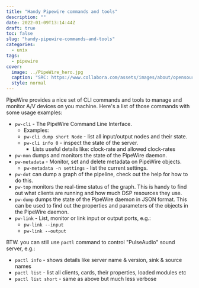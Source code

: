 ```yaml
---
title: "Handy Pipewire commands and tools"
description: ""
date: 2022-01-09T13:14:44Z
draft: true
toc: false
slug: "handy-pipewire-commands-and-tools"
categories:
  - unix
tags:
  - pipewire
cover:
  image: ../PipeWire_hero.jpg
  caption: "SRC: https://www.collabora.com/assets/images/about/opensource/heros/PipeWire_hero.jpg"
  style: normal
---
```


PipeWire provides a nice set of CLI commands and tools to manage and monitor A/V
devices on you machine.
Here's a list of those commands with some usage examples:

* `pw-cli` - The PipeWire Command Line Interface.
    * Examples:
    * `pw-cli dump short Node` - list all input/output nodes and their state.
    * `pw-cli info 0` - inspect the state of the server.
        * Lists useful details like: clock-rate and allowed clock-rates
* `pw-mon` dumps and monitors the state of the PipeWire daemon.
* `pw-metadata` - Monitor, set and delete metadata on PipeWire objects.
    * `pw-metadata -n settings` - list the current settings.
* `pw-dot` can dump a graph of the pipeline, check out the help for how to do this.
* `pw-top` monitors the real-time status of the graph. This is handy to find out what clients are running and how much DSP resources they use.
* `pw-dump` dumps the state of the PipeWire daemon in JSON format. This can be used to find out the properties and parameters of the objects in the PipeWire daemon.
* `pw-link` - List, monitor or link input or output ports, e.g.:
    * `pw-link --input`
    * `pw-link --output`

BTW. you can still use `pactl` command to control "PulseAudio" sound server, e.g.:
* `pactl info` - shows details like server name & version, sink & source names
* `pactl list` - list all clients, cards, their properties, loaded modules etc
* `pactl list short` - same as above but much less verbose

